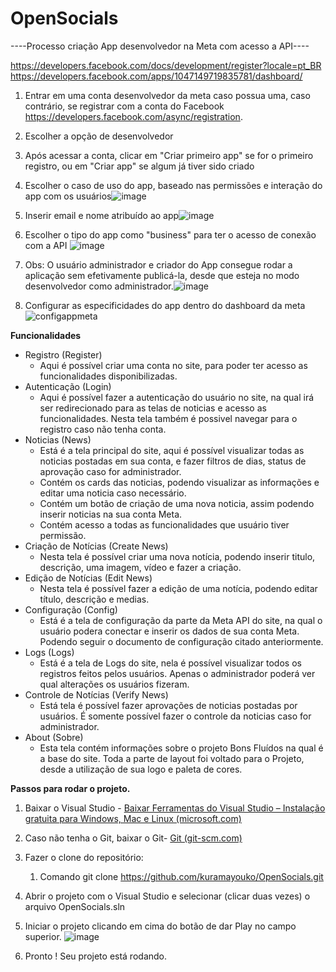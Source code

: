 # OpenSocials

 ----Processo criação App desenvolvedor na Meta com acesso a API----

 
 https://developers.facebook.com/docs/development/register?locale=pt_BR
 https://developers.facebook.com/apps/1047149719835781/dashboard/

1. Entrar em uma conta desenvolvedor da meta caso possua uma, caso contrário, se registrar com a conta do Facebook 
https://developers.facebook.com/async/registration.
2. Escolher a opção de desenvolvedor
3. Após acessar a conta, clicar em "Criar primeiro app" se for o primeiro registro, ou em "Criar app" se algum já tiver sido criado
4. Escolher o caso de uso do app, baseado nas permissões e interação do app com os usuários![image](https://github.com/kuramayouko/OpenSocials/assets/82888644/8877f580-8157-4193-898f-0c021ef65b5c)
5. Inserir email e nome  atribuído ao app![image](https://github.com/kuramayouko/OpenSocials/assets/82888644/d80c124c-3276-419e-8cfa-2bbbf42ddd40)

6. Escolher o tipo do app como "business" para ter o acesso de conexão com a API ![image](https://github.com/kuramayouko/OpenSocials/assets/82888644/709b2b74-2b1f-4bb6-aa09-3b7a5b76093f)

7. Obs: O usuário administrador e criador do App consegue rodar a aplicação sem efetivamente publicá-la, desde que esteja no modo desenvolvedor como administrador.![image](https://github.com/kuramayouko/OpenSocials/assets/82888644/458b24c3-bd0a-402d-abec-81f4218a743e)
8. Configurar as especificidades do app dentro do dashboard da meta ![configappmeta](https://github.com/kuramayouko/OpenSocials/assets/82888644/289ca6ff-0c58-4153-8e13-dcf2bc360f96)





**Funcionalidades** 

- Registro (Register)
    - Aqui é possível criar uma conta no site, para poder ter acesso as funcionalidades disponibilizadas.
- Autenticação (Login)
    - Aqui é possível fazer a autenticação do usuário no site, na qual irá ser redirecionado para as telas de noticias e acesso as funcionalidades. Nesta tela também é possivel navegar para o registro caso não tenha conta.
- Noticias (News)
    - Está é a tela principal do site, aqui é possível visualizar todas as noticias postadas em sua conta, e fazer filtros de dias, status de aprovação caso for administrador.
    - Contém os cards das noticias, podendo visualizar as informações e editar uma noticia caso necessário.
    - Contém um botão de criação de uma nova noticia, assim podendo inserir noticias na sua conta Meta.
    - Contém acesso a todas as funcionalidades que usuário tiver permissão.
- Criação de Notícias (Create News)
    - Nesta tela é possível criar uma nova notícia, podendo inserir titulo, descrição, uma imagem, vídeo e fazer a criação.
- Edição de Notícias  (Edit News)
    - Nesta tela é possível fazer a edição de uma notícia, podendo editar título, descrição e medias.
- Configuração (Config)
    - Está é a tela de configuração da parte da Meta API do site, na qual o usuário podera conectar e inserir os dados de sua conta Meta. Podendo seguir o documento de configuração citado anteriormente.
- Logs (Logs)
    - Está é a tela de Logs do site, nela é possível visualizar todos os registros feitos pelos usuários. Apenas o administrador poderá ver qual alterações os usuários fizeram.
- Controle de Notícias (Verify News)
    - Está tela é possível fazer aprovações de noticias postadas por usuários. É somente possível fazer o controle da noticias caso for administrador.
- About (Sobre)
    - Esta tela contém informações sobre o projeto Bons Fluídos na qual é a base do site. Toda a parte de layout foi voltado para o Projeto, desde a utilização de sua logo e paleta de cores.
      
**Passos para rodar o projeto.**

1. Baixar o Visual Studio - [Baixar Ferramentas do Visual Studio – Instalação gratuita para Windows, Mac e Linux (microsoft.com)](https://visualstudio.microsoft.com/pt-br/downloads/)
2. Caso não tenha o Git, baixar o Git- [Git (git-scm.com)](https://git-scm.com/)
3. Fazer o clone do repositório:
    1. Comando git clone  https://github.com/kuramayouko/OpenSocials.git 
4. Abrir o projeto com o Visual Studio e selecionar (clicar duas vezes) o arquivo OpenSocials.sln
5. Iniciar o projeto clicando em cima do botão de dar Play no campo superior.
   ![image](https://github.com/kuramayouko/OpenSocials/assets/91897050/511b11ec-b649-4ea7-905c-5914f0139ddf)
   
7. Pronto ! Seu projeto está rodando.
